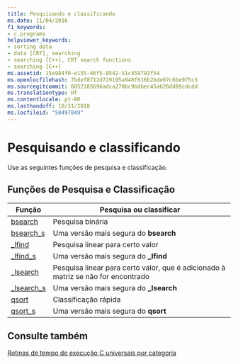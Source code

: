 ```yaml
---
title: Pesquisando e classificando
ms.date: 11/04/2016
f1_keywords:
- c.programs
helpviewer_keywords:
- sorting data
- data [CRT], searching
- searching [C++], CRT search functions
- searching [C++]
ms.assetid: 15e984f0-e155-46f5-8542-51c458792f54
ms.openlocfilehash: 7bdef8712d729195a948f616b2bde07c6be975c5
ms.sourcegitcommit: 6052185696adca270bc9bdbec45a626dd89cdcdd
ms.translationtype: HT
ms.contentlocale: pt-BR
ms.lasthandoff: 10/31/2018
ms.locfileid: "50497049"
---
```

# <a name="searching-and-sorting"></a>Pesquisando e classificando

Use as seguintes funções de pesquisa e classificação.

## <a name="searching-and-sorting-functions"></a>Funções de Pesquisa e Classificação

|Função|Pesquisa ou classificar|
|--------------|--------------------|
|[bsearch](../c-runtime-library/reference/bsearch.md)|Pesquisa binária|
|[bsearch_s](../c-runtime-library/reference/bsearch-s.md)|Uma versão mais segura do **bsearch**|
|[_lfind](../c-runtime-library/reference/lfind.md)|Pesquisa linear para certo valor|
|[_lfind_s](../c-runtime-library/reference/lfind-s.md)|Uma versão mais segura do **_lfind**|
|[_lsearch](../c-runtime-library/reference/lsearch.md)|Pesquisa linear para certo valor, que é adicionado à matriz se não for encontrado|
|[_lsearch_s](../c-runtime-library/reference/lsearch-s.md)|Uma versão mais segura do **_lsearch**|
|[qsort](../c-runtime-library/reference/qsort.md)|Classificação rápida|
|[qsort_s](../c-runtime-library/reference/qsort-s.md)|Uma versão mais segura do **qsort**|

## <a name="see-also"></a>Consulte também

[Rotinas de tempo de execução C universais por categoria](../c-runtime-library/run-time-routines-by-category.md)<br/>

